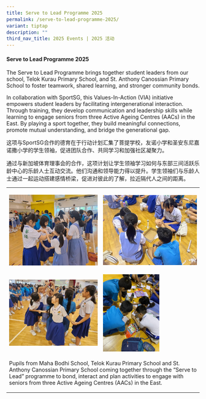 ```yaml
---
title: Serve to Lead Programme 2025
permalink: /serve-to-lead-programme-2025/
variant: tiptap
description: ""
third_nav_title: 2025 Events | 2025 活动
---
```

<h4><strong>Serve to Lead Programme 2025</strong></h4>
<p>The Serve to Lead Programme brings together student leaders from our school,
Telok Kurau Primary School, and St. Anthony Canossian Primary School to
foster teamwork, shared learning, and stronger community bonds.</p>
<p>In collaboration with SportSG, this Values-In-Action (VIA) initiative
empowers student leaders by facilitating intergenerational interaction.
Through training, they develop communication and leadership skills while
learning to engage seniors from three Active Ageing Centres (AACs) in the
East. By playing a sport together, they build meaningful connections, promote
mutual understanding, and bridge the generational gap.</p>
<p>这项与SportSG合作的德育在于行动计划汇集了菩提学校，友诺小学和圣安东尼嘉诺撒小学的学生领袖，促进团队合作、共同学习和加强社区凝聚力。</p>
<p>通过与新加坡体育理事会的合作，这项计划让学生领袖学习如何与东部三间活跃乐龄中心的乐龄人士互动交流。他们沟通和领导能力得以提升。学生领袖们与乐龄人士通过一起运动搭建感情桥梁，促进对彼此的了解，拉近隔代人之间的距离。</p>
<table style="minWidth: 100px">
<colgroup>
<col>
<col>
<col>
<col>
</colgroup>
<tbody>
<tr>
<th rowspan="1" colspan="2">
<p></p>
<div class="isomer-image-wrapper">
<img style="width: 100%" height="auto" width="100%" alt="" src="/images/Serve_to_Lead_Picture_1.jpg">
</div>
</th>
<th rowspan="1" colspan="2">
<p></p>
<div class="isomer-image-wrapper">
<img style="width: 100%" height="auto" width="100%" alt="" src="/images/Serve_to_Lead_Picture_2.jpg">
</div>
</th>
</tr>
<tr>
<td rowspan="1" colspan="2">
<p></p>
<div class="isomer-image-wrapper">
<img style="width: 100%" height="auto" width="100%" alt="" src="/images/Serve_to_Lead_Picture_3.jpg">
</div>
</td>
<td rowspan="1" colspan="2">
<p></p>
<div class="isomer-image-wrapper">
<img style="width: 60%;" height="auto" width="100%" alt="" src="/images/Serve_to_Lead_Picture_4.jpg">
</div>
</td>
</tr>
<tr>
<td rowspan="1" colspan="4">
<p>Pupils from Maha Bodhi School, Telok Kurau Primary School and St. Anthony
Canossian Primary School coming together through the “Serve to Lead” programme
to bond, interact and plan activities to engage with seniors from three
Active Ageing Centres (AACs) in the East.</p>
</td>
</tr>
</tbody>
</table>
<p></p>